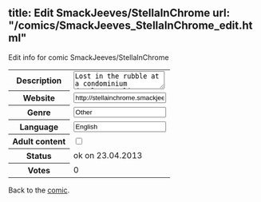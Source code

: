 title: Edit SmackJeeves/StellaInChrome
url: "/comics/SmackJeeves_StellaInChrome_edit.html"
---
Edit info for comic SmackJeeves/StellaInChrome

<form name="comic" action="http://gaepostmail.appengine.com/comic" name="post">
<table class="comicinfo">
<tr>
<th>Description</th><td><textarea name="description">Lost in the rubble at a condominium development lies a key that unlocks more than doors. Can Stella unlock the mystery that surrounds the key itself? Updated 8:00 PM CST each Wednesday, every Wednesday.</textarea></td>
</tr>
<tr>
<th>Website</th><td><input type="text" name="url" value="http://stellainchrome.smackjeeves.com/comics/"/></td>
</tr>
<tr>
<th>Genre</th><td><input type="text" name="genre" value="Other"/></td>
</tr>
<tr>
<th>Language</th><td><input type="text" name="language" value="English"/></td>
</tr>
<tr>
<th>Adult content</th><td><input type="checkbox" name="adult" value="adult" /></td>
</tr>
<tr>
<th>Status</th><td>ok on 23.04.2013</td>
</tr>
<tr>
<th>Votes</th><td>0</div></td>
</tr>
</table>
</form>

Back to the [comic](/comics/SmackJeeves_StellaInChrome.html).
